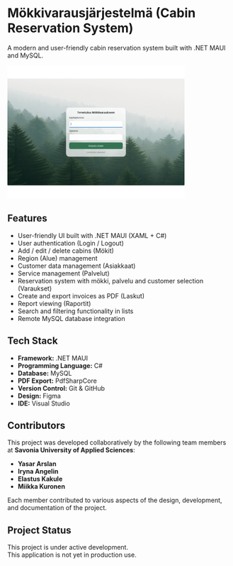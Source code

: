# Mökkivarausjärjestelmä (Cabin Reservation System)
A modern and user-friendly cabin reservation system built with .NET MAUI and MySQL. 

<img src="./Mokkivaraus/Resources/Images/kuvat.gif" width="400"/>

## Features
- User-friendly UI built with .NET MAUI (XAML + C#)
- User authentication (Login / Logout)
- Add / edit / delete cabins (Mökit)
- Region (Alue) management
- Customer data management (Asiakkaat)
- Service management (Palvelut)
- Reservation system with mökki, palvelu and customer selection (Varaukset)
- Create and export invoices as PDF (Laskut)
- Report viewing (Raportit)
- Search and filtering functionality in lists
- Remote MySQL database integration

  
## Tech Stack

- **Framework:** .NET MAUI
- **Programming Language:** C#
- **Database:** MySQL 
- **PDF Export:** PdfSharpCore
- **Version Control:** Git & GitHub
- **Design:** Figma
- **IDE:** Visual Studio


## Contributors

This project was developed collaboratively by the following team members at **Savonia University of Applied Sciences**:

- **Yasar Arslan**  
- **Iryna Angelin**  
- **Elastus Kakule**  
- **Miikka Kuronen**

Each member contributed to various aspects of the design, development, and documentation of the project.


## Project Status

This project is under active development.  
This application is not yet in production use.
